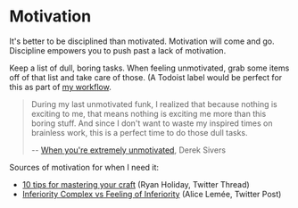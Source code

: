 # Motivation

It's better to be disciplined than motivated. Motivation will come and go.
Discipline empowers you to push past a lack of motivation.

Keep a list of dull, boring tasks. When feeling unmotivated, grab some items off
of that list and take care of those. (A Todoist label would be perfect for this
as part of [my workflow](workflow.md).

> During my last unmotivated funk, I realized that because nothing is exciting
> to me, that means nothing is exciting me more than this boring stuff. And
> since I don't want to waste my inspired times on brainless work, this is a
> perfect time to do those dull tasks.
>
> -- [When you're extremely unmotivated](https://sive.rs/unmo), Derek Sivers

Sources of motivation for when I need it:

- [10 tips for mastering your craft](https://twitter.com/RyanHoliday/status/1563194611480158213)
  (Ryan Holiday, Twitter Thread)
- [Inferiority Complex vs Feeling of Inferiority](https://twitter.com/alicellemee/status/1562118160756736000)
  (Alice Lemée, Twitter Post)

